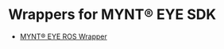 # Wrappers for MYNT® EYE SDK

* [MYNT® EYE ROS Wrapper](https://github.com/slightech/MYNT-EYE-SDK-2/tree/master/wrappers/ros)
